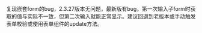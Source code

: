 复现嵌套form的bug，2.3.27版本无问题，最新版有bug，第一次输入子form时获取的值与实际不一致，但第二次输入就能正常显示。建议回退到老版本或手动触发表单校验或使用表单组件的update方法。
